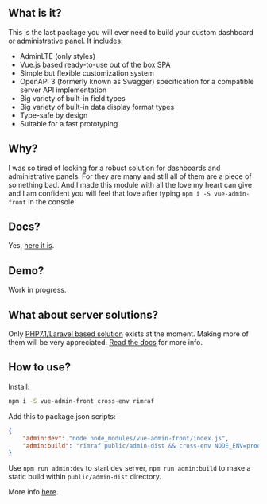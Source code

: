 ## What is it?

This is the last package you will ever need to build your custom dashboard or administrative panel. It includes:
* AdminLTE (only styles)
* Vue.js based ready-to-use out of the box SPA
* Simple but flexible customization system
* OpenAPI 3 (formerly known as Swagger) specification for a compatible server API implementation
* Big variety of built-in field types
* Big variety of built-in data display format types
* Type-safe by design
* Suitable for a fast prototyping

## Why?

I was so tired of looking for a robust solution for dashboards and administrative panels. For they are many and still all of them are a piece of something bad. And I made this module with all the love my heart can give and I am confident you will feel that love after typing `npm i -S vue-admin-front` in the console.

## Docs?

Yes, [here it is](https://mr-timofey.gitbooks.io/vue-admin).

## Demo?

Work in progress.

## What about server solutions?

Only [PHP7.1/Laravel based solution](https://github.com/mrTimofey/laravel-admin-api) exists at the moment. Making more of them will be very appreciated. [Read the docs](https://mr-timofey.gitbooks.io/vue-admin/server-api-prerequisities.html) for more info.

## How to use?

Install:
```bash
npm i -S vue-admin-front cross-env rimraf
```

Add this to package.json scripts:
```json
{
	"admin:dev": "node node_modules/vue-admin-front/index.js",
	"admin:build": "rimraf public/admin-dist && cross-env NODE_ENV=production webpack --config node_modules/vue-admin-front/webpack.config.js --progress --hide-modules"
}
```

Use `npm run admin:dev` to start dev server, `npm run admin:build` to make a static build within `public/admin-dist` directory.

More info [here](https://mr-timofey.gitbooks.io/vue-admin/quick-start.html).
